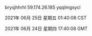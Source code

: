 brysjhhrhl 59.174.26.185 yqqlmgsycl

2021年 06月 25日 星期五 01:40:08 CST

2021年 06月 24日 星期四 17:40:08 GMT
